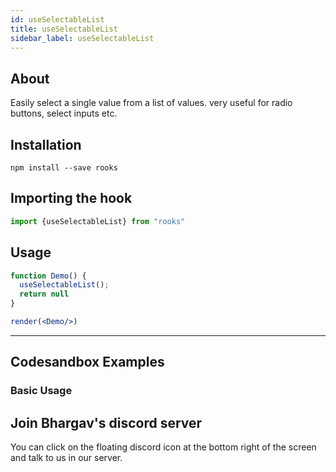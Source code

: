 ```yaml
---
id: useSelectableList
title: useSelectableList
sidebar_label: useSelectableList
---
```



    

## About

Easily select a single value from a list of values. very useful for radio buttons, select inputs  etc.

[//]: # "Main"

## Installation

    npm install --save rooks

## Importing the hook

```javascript
import {useSelectableList} from "rooks"
```

## Usage

```jsx
function Demo() {
  useSelectableList();
  return null
}

render(<Demo/>)
```


---

## Codesandbox Examples

### Basic Usage    



## Join Bhargav's discord server
You can click on the floating discord icon at the bottom right of the screen and talk to us in our server.

